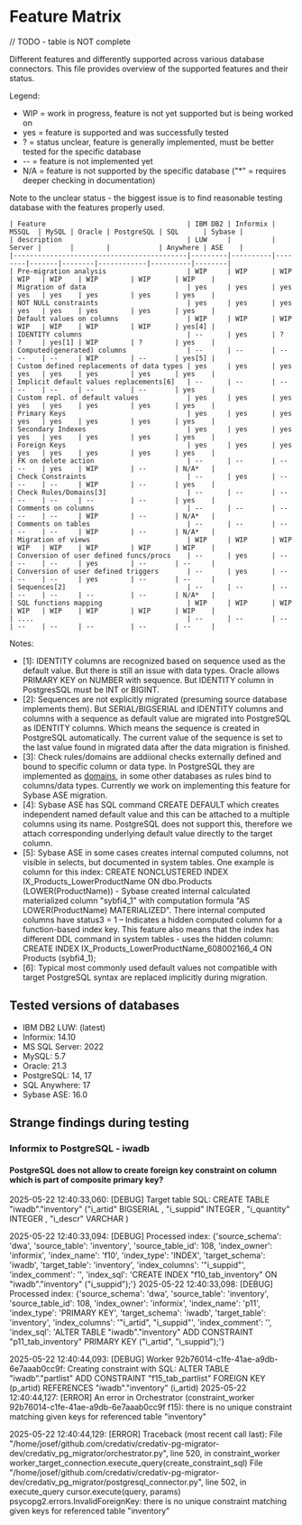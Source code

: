 # Feature Matrix

// TODO - table is NOT complete

Different features and differently supported across various database connectors. This file provides overview of the supported features and their status.

Legend:

- WIP = work in progress, feature is not yet supported but is being worked on
- yes = feature is supported and was successfully tested
- ? = status unclear, feature is generally implemented, must be better tested for the specific database
- -- = feature is not implemented yet
- N/A = feature is not supported by the specific database ("\*" = requires deeper checking in documentation)

Note to the unclear status - the biggest issue is to find reasonable testing database with the features properly used.

```
| Feature                                   | IBM DB2 | Informix | MSSQL  | MySQL | Oracle | PostgreSQL | SQL      | Sybase |
| description                               | LUW     |          | Server |       |        |            | Anywhere | ASE    |
|-------------------------------------------|---------|----------|--------|-------|--------|------------|----------|--------|
| Pre-migration analysis                    | WIP     | WIP      | WIP    | WIP   | WIP    | WIP        | WIP      | WIP    |
| Migration of data                         | yes     | yes      | yes    | yes   | yes    | yes        | yes      | yes    |
| NOT NULL constraints                      | yes     | yes      | yes    | yes   | yes    | yes        | yes      | yes    |
| Default values on columns                 | WIP     | WIP      | WIP    | WIP   | WIP    | WIP        | WIP      | yes[4] |
| IDENTITY columns                          | --      | yes      | ?      | ?     | yes[1] | WIP        | ?        | yes    |
| Computed(generated) columns               | --      | --       | --     | --    | --     | WIP        | --       | yes[5] |
| Custom defined replacements of data types | yes     | yes      | yes    | yes   | yes    | yes        | yes      | yes    |
| Implicit default values replacements[6]   | --      | --       | --     | --    | --     | --         | --       | yes    |
| Custom repl. of default values            | yes     | yes      | yes    | yes   | yes    | yes        | yes      | yes    |
| Primary Keys                              | yes     | yes      | yes    | yes   | yes    | yes        | yes      | yes    |
| Secondary Indexes                         | yes     | yes      | yes    | yes   | yes    | yes        | yes      | yes    |
| Foreign Keys                              | yes     | yes      | yes    | yes   | yes    | yes        | yes      | yes    |
| FK on delete action                       | --      | --       | --     | --    | yes    | WIP        | --       | N/A*   |
| Check Constraints                         | --      | yes      | --     | --    | --     | WIP        | --       | yes    |
| Check Rules/Domains[3]                    | --      | --       | --     | --    | --     | --         | --       | yes    |
| Comments on columns                       | --      | --       | --     | --    | --     | WIP        | --       | N/A*   |
| Comments on tables                        | --      | --       | --     | --    | --     | WIP        | --       | N/A*   |
| Migration of views                        | WIP     | WIP      | WIP    | WIP   | WIP    | WIP        | WIP      | WIP    |
| Conversion of user defined funcs/procs    | --      | yes      | --     | --    | --     | yes        | --       | --     |
| Conversion of user defined triggers       | --      | yes      | --     | --    | --     | yes        | --       | --     |
| Sequences[2]                              | --      | --       | --     | --    | --     | --         | --       | N/A*   |
| SQL functions mapping                     | WIP     | WIP      | WIP    | WIP   | WIP    | WIP        | WIP      | WIP    |
| ....                                      | --      | --       | --     | --    | --     | --         | --       | --     |

```

Notes:

- [1]: IDENTITY columns are recognized based on sequence used as the default value. But there is still an issue with data types. Oracle allows PRIMARY KEY on NUMBER with sequence. But IDENTITY column in PostgresSQL must be INT or BIGINT.
- [2]: Sequences are not explicitly migrated (presuming source database implements them). But SERIAL/BIGSERIAL and IDENTITY columns and columns with a sequence as default value are migrated into PostgreSQL as IDENTITY columns. Which means the sequence is created in PostgreSQL automatically. The current value of the sequence is set to the last value found in migrated data after the data migration is finished.
- [3]: Check rules/domains are addiional checks externally defined and bound to specific column or data type. In PostgreSQL they are implemented as [domains](https://www.postgresql.org/docs/current/sql-createdomain.html), in some other databases as rules bind to columns/data types. Currently we work on implementing this feature for Sybase ASE migration.
- [4]: Sybase ASE has SQL command CREATE DEFAULT which creates independent named default value and this can be attached to a multiple columns using its name. PostgreSQL does not support this, therefore we attach corresponding underlying default value directly to the target column.
- [5]: Sybase ASE in some cases creates internal computed columns, not visible in selects, but documented in system tables. One example is column for this index: CREATE NONCLUSTERED INDEX IX_Products_LowerProductName ON dbo.Products (LOWER(ProductName)) - Sybase created internal calculated materialized column "sybfi4_1" with computation formula "AS LOWER(ProductName) MATERIALIZED". There internal computed columns have status3 = 1 – Indicates a hidden computed column for a function-based index key. This feature also means that the index has different DDL command in system tables - uses the hidden column: CREATE INDEX IX_Products_LowerProductName_608002166_4 ON Products (sybfi4_1);
- [6]: Typical most commonly used default values not compatible with target PostgreSQL syntax are replaced implicitly during migration.

## Tested versions of databases

- IBM DB2 LUW: (latest)
- Informix: 14.10
- MS SQL Server: 2022
- MySQL: 5.7
- Oracle: 21.3
- PostgreSQL: 14, 17
- SQL Anywhere: 17
- Sybase ASE: 16.0

## Strange findings during testing

### Informix to PostgreSQL - iwadb

#### PostgreSQL does not allow to create foreign key constraint on column which is part of composite primary key?

2025-05-22 12:40:33,060: [DEBUG] Target table SQL: CREATE TABLE "iwadb"."inventory" ("i_artid" BIGSERIAL , "i_suppid" INTEGER , "i_quantity" INTEGER , "i_descr" VARCHAR )

2025-05-22 12:40:33,094: [DEBUG] Processed index: {'source_schema': 'dwa', 'source_table': 'inventory', 'source_table_id': 108, 'index_owner': 'informix', 'index_name': 'f10', 'index_type': 'INDEX', 'target_schema': 'iwadb', 'target_table': 'inventory', 'index_columns': '"i_suppid"', 'index_comment': '', 'index_sql': 'CREATE INDEX "f10_tab_inventory" ON "iwadb"."inventory" ("i_suppid");'}
2025-05-22 12:40:33,098: [DEBUG] Processed index: {'source_schema': 'dwa', 'source_table': 'inventory', 'source_table_id': 108, 'index_owner': 'informix', 'index_name': 'p11', 'index_type': 'PRIMARY KEY', 'target_schema': 'iwadb', 'target_table': 'inventory', 'index_columns': '"i_artid", "i_suppid"', 'index_comment': '', 'index_sql': 'ALTER TABLE "iwadb"."inventory" ADD CONSTRAINT "p11_tab_inventory" PRIMARY KEY ("i_artid", "i_suppid");'}

2025-05-22 12:40:44,093: [DEBUG] Worker 92b76014-c1fe-41ae-a9db-6e7aaab0cc9f: Creating constraint with SQL: ALTER TABLE "iwadb"."partlist" ADD CONSTRAINT "f15_tab_partlist" FOREIGN KEY (p_artid) REFERENCES "iwadb"."inventory" (i_artid)
2025-05-22 12:40:44,127: [ERROR] An error in Orchestrator (constraint_worker 92b76014-c1fe-41ae-a9db-6e7aaab0cc9f f15): there is no unique constraint matching given keys for referenced table "inventory"

2025-05-22 12:40:44,129: [ERROR] Traceback (most recent call last):
File "/home/josef/github.com/credativ/credativ-pg-migrator-dev/credativ_pg_migrator/orchestrator.py", line 520, in constraint_worker
worker_target_connection.execute_query(create_constraint_sql)
File "/home/josef/github.com/credativ/credativ-pg-migrator-dev/credativ_pg_migrator/postgresql_connector.py", line 502, in execute_query
cursor.execute(query, params)
psycopg2.errors.InvalidForeignKey: there is no unique constraint matching given keys for referenced table "inventory"

